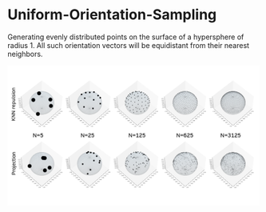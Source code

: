 # Uniform-Orientation-Sampling
Generating evenly distributed points on the surface of a hypersphere of radius 1. All such orientation vectors will be equidistant from their nearest neighbors.

![](/figures/comparison_over_N.png)

